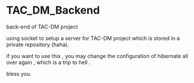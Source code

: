 # TAC_DM_Backend
back-end of TAC-DM project

using socket to setup a server for TAC-DM project which is stored in a private repository (haha).

if you want to use this , you may change the configuration of hibernate all over again , which is a trip to hell .

bless you.
